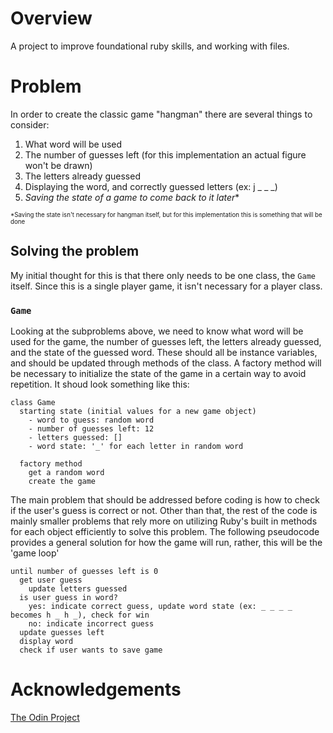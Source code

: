 # Overview
A project to improve foundational ruby skills, and working with files.

# Problem
In order to create the classic game "hangman" there are several things to consider:
1. What word will be used
2. The number of guesses left (for this implementation an actual figure won't be drawn)
3. The letters already guessed
4. Displaying the word, and correctly guessed letters (ex: j _ _ _)
5. *Saving the state of a game to come back to it later*\*

<small><small>\*Saving the state isn't necessary for hangman itself, but for this implementation this is something that will be done</small></small>

## Solving the problem
My initial thought for this is that there only needs to be one class, the `Game` itself. Since this is a single player game, it isn't necessary for a player class. 

### `Game`
Looking at the subproblems above, we need to know what word will be used for the game, the number of guesses left, the letters already guessed, and the state of the guessed word. These should all be instance variables, and should be updated through methods of the class. A factory method will be necessary to initialize the state of the game in a certain way to avoid repetition. It shoud look something like this:
```
class Game
  starting state (initial values for a new game object)
    - word to guess: random word 
    - number of guesses left: 12 
    - letters guessed: []
    - word state: '_' for each letter in random word
  
  factory method
    get a random word
    create the game
```

The main problem that should be addressed before coding is how to check if the user's guess is correct or not. Other than that, the rest of the code is mainly smaller problems that rely more on utilizing Ruby's built in methods for each object efficiently to solve this problem. The following pseudocode provides a general solution for how the game will run, rather, this will be the 'game loop'
```
until number of guesses left is 0
  get user guess
    update letters guessed
  is user guess in word?
    yes: indicate correct guess, update word state (ex: _ _ _ _ becomes h _ h _), check for win
    no: indicate incorrect guess
  update guesses left
  display word
  check if user wants to save game
```

# Acknowledgements
[The Odin Project](https://www.theodinproject.com/lessons/ruby-hangman)
